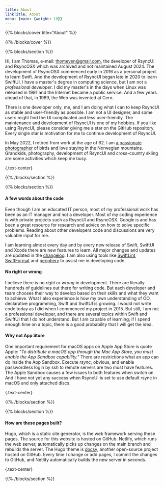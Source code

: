 ```yaml
---
title: About
linkTitle: About
menu: {main: {weight: 10}}
---
```


{{% blocks/cover title="About" %}}

{{% /blocks/cover %}}

{{% blocks/section %}}

Hi, I am Thomas, e-mail: <thomeven@gmail.com>, the developer of RsyncUI and RsyncOSX which was archived and not maintained August 2024. The development of RsyncOSX commenced early in 2016 as a personal project to learn Swift. And the development of RsyncUI began late in 2020 to learn SwiftUI. I have a master's degree in computing science, but I am not a *professional developer*. I did my master's in the days when Linux was released in 1991 and the Internet became a public service. And a few years ahead of that, in 1989, the Web was invented at Cern.

There is one developer only, me, and I am doing what I can to keep RsyncUI as stable and user-friendly as possible. I am not a UI designer, and some users might find the UI complicated and less user-friendly. The maintenance and development of RsyncUI is one of my hobbies. If you like using RsyncUI, please consider giving me a star on the GitHub repository. Every single star is motivation for me to continue development of RsyncUI.

In May 2022, I retired from work at the age of 62. I am [a passionate photographer](https://photosbythomas.netlify.app/) of birds and love staying in the Norwegian mountains. Grandkids, photography, development of RsyncUI and cross-country skiing are some activities which keep me busy.

{.text-center}

{{% /blocks/section %}}

{{% blocks/section %}}

#### A few words about the code

Even though I am an educated IT person, most of my professional work has been as an IT manager and not a developer. Most of my coding experience is with private projects such as RsyncUI and RsyncOSX. Google is and has been a great resource for research and advice on how to solve specific problems. Reading about other developers code and discussions are very valuable input for me.

I am learning almost every day and by every new release of Swift, SwiftUI and Xcode there are new features to learn. All major changes and updates are updated in the [changelog](/docs/changelog/). I am also using tools like [SwiftLint](https://github.com/realm/SwiftLint), [SwiftFormat](https://github.com/nicklockwood/SwiftFormat) and [periphery](https://github.com/peripheryapp/periphery) to assist me in developing code.

#### No right or wrong

I believe there is no *right* or *wrong* in development. There are literally hundreds of guidelines out there for writing code. But each developer and team chooses their way to develop based on their skills and what they want to achieve. What I also experience is how my own understanding of OO, declarative programming, Swift and SwiftUI is growing. I would not write code today as I did when I commenced my project in 2015. But still, I am not a professional developer, and there are several topics within Swift and SwiftUI that I do not understand. But I am capable of learning; if I spend enough time on a topic, there is a good probability that I will get the idea.

#### Why not App Store

One important requirement for macOS apps on Apple App Store is quote Apple: *"To distribute a macOS app through the Mac App Store, you must enable the App Sandbox capability."* There are restrictions what an app can do inside the App Sandbox. Execute *rsync*, obvious, and enable passwordless login by ssh to remote servers are two must have features. The Apple Sandbox causes a few issues to both features when switch on. And I have not yet any success when RsyncUI is set to use default rsync in macOS and only attached discs. 

{.text-center}

{{% /blocks/section %}}

{{% blocks/section %}}

#### How are these pages built?

Hugo, which is a static site generator, is the web framework serving these pages. The source for this website is hosted on GitHub. Netlify, which runs the web server, automatically picks up changes on the main branch and rebuilds the server. The Hugo theme is [docsy](https://github.com/google/docsy), another open-source project hosted on GitHub. Every time I change or add pages, I commit the changes to GitHub, and Netlify automatically builds the new server in seconds.

{.text-center}

{{% /blocks/section %}}